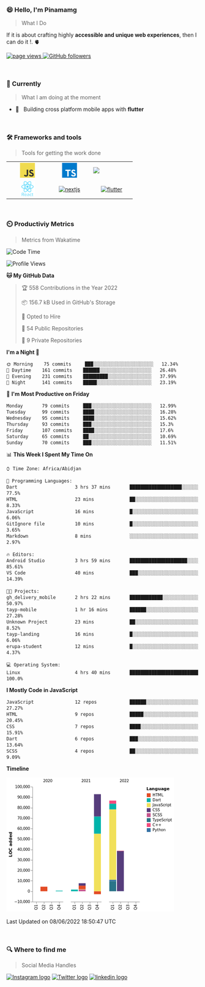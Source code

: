 ### 😄 Hello, I'm Pinamamg
> What I Do 

If it is about crafting highly **accessible and unique web experiences**, then I can do it !. 🫀
<br>

<p align="left">
  <a href="https://github.com/Gyekye/Gyekye">
    <img src="https://komarev.com/ghpvc/?username=Gyekye" alt="page views" />
  </a>
  <a href="https://github.com/Gyekye?tab=followers">
    <img alt="GitHub followers" src="https://img.shields.io/github/followers/Gyekye?color=green&logo=github">
  </a>
</p>

<br>

### 🤳 Currently
> What I am doing at the moment

- :seedling: &nbsp; Building cross platform mobile apps with **flutter**

<br>

### 🛠 Frameworks and tools
> Tools for getting the work done

<table>
  <tr>
    <td align="center" width="96">
      <a href="https://developer.mozilla.org/en-US/docs/Web/JavaScript" target="_blank" rel="noreferrer"> 
        <img src="https://raw.githubusercontent.com/devicons/devicon/master/icons/javascript/javascript-original.svg" alt="javascript" width="40"                      height="40"/> 
      </a>
    </td>
    <td align="center" width="96">
      <a href="https://www.typescriptlang.org/docs/handbook/typescript-in-5-minutes.html">
         <img src="https://raw.githubusercontent.com/devicons/devicon/master/icons/typescript/typescript-original.svg" alt="typescript" width="40"                      height="40"/> 
      </a>
    </td>
    <td>
        <img src="https://cdn.jsdelivr.net/gh/devicons/devicon/icons/dart/dart-original.svg" />
    </td>
  </tr>
  <tr>
    <td align="center" width="96">
       <a href="https://reactjs.org/" target="_blank" rel="noreferrer"> 
         <img src="https://raw.githubusercontent.com/devicons/devicon/master/icons/react/react-original-wordmark.svg" alt="react" width="40"                     height="40"/>      
      </a> 
    </td>
    <td align="center" width="96">
      <a href="https://nextjs.org/" target="_blank" rel="noreferrer">
        <img src="https://cdn.worldvectorlogo.com/logos/nextjs-2.svg" alt="nextjs" width="40" height="40"/>
      </a> 
    </td>
    <td align="center" width="96">
      <a href="https://flutter.dev" target="_blank" rel="noreferrer"> 
        <img src="https://www.vectorlogo.zone/logos/flutterio/flutterio-icon.svg" alt="flutter" width="40" height="40"/>
      </a> 
    </td>
  </tr>
</table>

<br>

### ⏲️ Productiviy Metrics
> Metrics from Wakatime

<!--START_SECTION:waka-->
![Code Time](http://img.shields.io/badge/Code%20Time-0%20secs-blue)

![Profile Views](http://img.shields.io/badge/Profile%20Views-2-blue)

**🐱 My GitHub Data** 

> 🏆 558 Contributions in the Year 2022
 > 
> 📦 156.7 kB Used in GitHub's Storage 
 > 
> 💼 Opted to Hire
 > 
> 📜 54 Public Repositories 
 > 
> 🔑 9 Private Repositories  
 > 
**I'm a Night 🦉** 

```text
🌞 Morning    75 commits     ███░░░░░░░░░░░░░░░░░░░░░░   12.34% 
🌆 Daytime    161 commits    ██████░░░░░░░░░░░░░░░░░░░   26.48% 
🌃 Evening    231 commits    █████████░░░░░░░░░░░░░░░░   37.99% 
🌙 Night      141 commits    █████░░░░░░░░░░░░░░░░░░░░   23.19%

```
📅 **I'm Most Productive on Friday** 

```text
Monday       79 commits     ███░░░░░░░░░░░░░░░░░░░░░░   12.99% 
Tuesday      99 commits     ████░░░░░░░░░░░░░░░░░░░░░   16.28% 
Wednesday    95 commits     ████░░░░░░░░░░░░░░░░░░░░░   15.62% 
Thursday     93 commits     ███░░░░░░░░░░░░░░░░░░░░░░   15.3% 
Friday       107 commits    ████░░░░░░░░░░░░░░░░░░░░░   17.6% 
Saturday     65 commits     ██░░░░░░░░░░░░░░░░░░░░░░░   10.69% 
Sunday       70 commits     ███░░░░░░░░░░░░░░░░░░░░░░   11.51%

```


📊 **This Week I Spent My Time On** 

```text
⌚︎ Time Zone: Africa/Abidjan

💬 Programming Languages: 
Dart                     3 hrs 37 mins       ███████████████████░░░░░░   77.5% 
HTML                     23 mins             ██░░░░░░░░░░░░░░░░░░░░░░░   8.33% 
JavaScript               16 mins             █░░░░░░░░░░░░░░░░░░░░░░░░   6.06% 
GitIgnore file           10 mins             █░░░░░░░░░░░░░░░░░░░░░░░░   3.65% 
Markdown                 8 mins              ░░░░░░░░░░░░░░░░░░░░░░░░░   2.97%

🔥 Editors: 
Android Studio           3 hrs 59 mins       █████████████████████░░░░   85.61% 
VS Code                  40 mins             ███░░░░░░░░░░░░░░░░░░░░░░   14.39%

🐱‍💻 Projects: 
gh_delivery_mobile       2 hrs 22 mins       ████████████░░░░░░░░░░░░░   50.97% 
tayp-mobile              1 hr 16 mins        ██████░░░░░░░░░░░░░░░░░░░   27.28% 
Unknown Project          23 mins             ██░░░░░░░░░░░░░░░░░░░░░░░   8.52% 
tayp-landing             16 mins             █░░░░░░░░░░░░░░░░░░░░░░░░   6.06% 
erupa-student            12 mins             █░░░░░░░░░░░░░░░░░░░░░░░░   4.37%

💻 Operating System: 
Linux                    4 hrs 40 mins       █████████████████████████   100.0%

```

**I Mostly Code in JavaScript** 

```text
JavaScript               12 repos            ██████░░░░░░░░░░░░░░░░░░░   27.27% 
HTML                     9 repos             █████░░░░░░░░░░░░░░░░░░░░   20.45% 
CSS                      7 repos             ████░░░░░░░░░░░░░░░░░░░░░   15.91% 
Dart                     6 repos             ███░░░░░░░░░░░░░░░░░░░░░░   13.64% 
SCSS                     4 repos             ██░░░░░░░░░░░░░░░░░░░░░░░   9.09%

```


**Timeline**

![Chart not found](https://raw.githubusercontent.com/Gyekye/Gyekye/main/charts/bar_graph.png) 


 Last Updated on 08/06/2022 18:50:47 UTC
<!--END_SECTION:waka-->

<br>

### 🔍 Where to find me
> Social Media Handles

[<img src="https://img.shields.io/badge/Instagram-282C34?logo=instagram&logoColor=0077B5" alt="Instagram logo" title="Instagram" height="25" />](https://www.instagram.com/pina_men/)
[<img src="https://img.shields.io/badge/Twitter-282C34?logo=twitter&logoColor=0077B5" alt="Twitter logo" title="twitter" height="25" />](https://www.twitter.com/Gyepina/)
[<img src="https://img.shields.io/badge/LinkedIn-282C34?logo=linkedin&logoColor=0077B5" alt="linkedin logo" title="linkedin" height="25" />](https://www.linkedin.com/in/richmond-gyekye-714028203)
